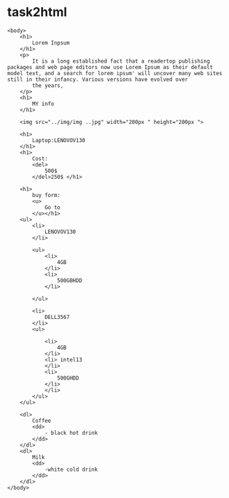 # task2html
<html>

<head>
    <title>
        project ...
    </title>

    <body>
        <h1>
            Lorem Inpsum
        </h1>
        <p>
            It is a long established fact that a readertop publishing packages and web page editors now use Lorem Ipsum as their default model text, and a search for lorem ipsum' will uncover many web sites still in their infancy. Various versions have evolved over
            the years,
        </p>
        <h1>
            MY info
        </h1>

        <img src="../img/img ..jpg" width="200px " height="200px ">

        <h1>
            Laptop:LENOVOV130
        </h1>
        <h1>
            Cost:
            <del>
                500$
            </del>250$ </h1>

        <h1>
            buy form:
            <u>
                Go to
            </u></h1>
        <ul>
            <li>
                LENOVOV130
            </li>

            <ul>
                <li>
                    4GB
                </li>
                <li>
                    500GBHDD
                </li>

            </ul>

            <li>
                DELL3567
            </li>
            <ul>

                <li>
                    4GB
                </li>
                <li> intel13
                </li>
                <li>
                    500GHDD
                </li>
                </li>
            </ul>
        </ul>

        <dl>
            Coffee
            <dd>
                - black hot drink
            </dd>
        </dl>
        <dl>
            Milk
            <dd>
                -white cold drink
            </dd>
        </dl>
    </body>
</head>

</html>

